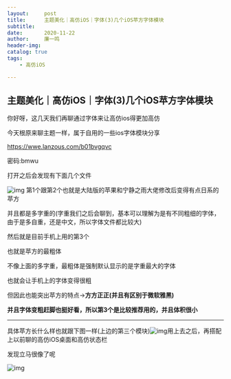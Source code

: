 ```yaml
---
layout:     post
title:      主题美化｜高仿iOS｜字体(3)几个iOS苹方字体模块
subtitle:   
date:       2020-11-22
author:     廉一鸣
header-img: 
catalog: true
tags:
    - 高仿iOS

---
```


## 主题美化｜高仿iOS｜字体(3)几个iOS苹方字体模块

你好呀，这几天我们再聊通过字体来让高仿ios得更加高仿

今天根原来聊主题一样，属于自用的一些ios字体模块分享

https://wwe.lanzous.com/b01bvgqvc 

密码:bmwu

打开之后会发现有下面几个文件

![img](https://mmbiz.qpic.cn/mmbiz_jpg/tMsLbdfwxoOWeiarPcicnpo7yexY094HoaGLs9gMqS6mReOqoDvwgosISiaic6LV1wWhsfdVIHDic3GMsqribGicxObzQ/640?wx_fmt=jpeg&tp=webp&wxfrom=5&wx_lazy=1&wx_co=1)
第1个跟第2个也就是大陆版的苹果和宁静之雨大佬修改后变得有点日系的苹方

并且都是多字重的(字重我们之后会聊到，基本可以理解为是有不同粗细的字体，由于是多自重，还是中文，所以字体文件都比较大)

然后就是目前手机上用的第3个

也就是苹方的最粗体

不像上面的多字重，最粗体是强制默认显示的是字重最大的字体

也就会让手机上的字体变得很粗

但因此也能突出苹方的特点→**方方正正(并且有区别于微软雅黑)**

**并且字体变粗赶脚也挺好看，所以第3个是比较推荐用的，并且体积很小**



------

具体苹方长什么样也就跟下图一样(上边的第三个模块)![img](https://mmbiz.qpic.cn/mmbiz_jpg/tMsLbdfwxoOWeiarPcicnpo7yexY094Hoa28JnxsibiaO3Uy7xRKXmcgpZ36T7rsu36qTxYIoeXImTwPHxnjYUIJibA/640?wx_fmt=jpeg&tp=webp&wxfrom=5&wx_lazy=1&wx_co=1)用上去之后，再搭配上以前聊的高仿iOS桌面和高仿状态栏

发现立马很像了呢

![img](https://mmbiz.qpic.cn/mmbiz_jpg/tMsLbdfwxoOWeiarPcicnpo7yexY094Hoa7hSusss58BU1Xczgf9skTMwOcnC48vp5ic2sQMdPOATZ4jmEqWWQNOg/640?wx_fmt=jpeg&tp=webp&wxfrom=5&wx_lazy=1&wx_co=1)



